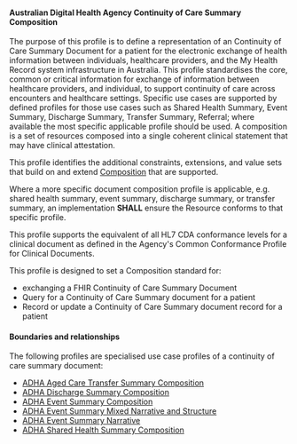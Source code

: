 #### Australian Digital Health Agency Continuity of Care Summary Composition
The purpose of this profile is to define a representation of an Continuity of Care Summary Document for a patient for the electronic exchange of health information between individuals, healthcare providers, and the My Health Record system infrastructure in Australia. This profile standardises the core, common or critical information for exchange of information between healthcare providers, and individual, to support continuity of care across encounters and healthcare settings. Specific use cases are supported by defined profiles for those use cases such as Shared Health Summary, Event Summary, Discharge Summary, Transfer Summary, Referral; where available the most specific applicable profile should be used. A composition is a set of resources composed into a single coherent clinical statement that may have clinical attestation.

This profile identifies the additional constraints, extensions, and value sets that build on and extend [Composition](http://hl7.org/fhir/R4/composition.html) that are supported. 

Where a more specific document composition profile is applicable, e.g. shared health summary, event summary, discharge summary, or transfer summary, an implementation **SHALL** ensure the Resource conforms to that specific profile.

This profile supports the equivalent of all HL7 CDA conformance levels for a clinical document as defined in the Agency's Common Conformance Profile for Clinical Documents.

This profile is designed to set a Composition standard for:
* exchanging a FHIR Continuity of Care Summary Document
* Query for a Continuity of Care Summary document for a patient
* Record or update a Continuity of Care Summary document record for a patient

#### Boundaries and relationships
The following profiles are specialised use case profiles of a continuity of care summary document:
* [ADHA Aged Care Transfer Summary Composition](StructureDefinition-dh-composition-acts-1.html)
* [ADHA Discharge Summary Composition](StructureDefinition-dh-composition-ds-1.html)
* [ADHA Event Summary Composition](StructureDefinition-dh-composition-es-1.html) 
* [ADHA Event Summary Mixed Narrative and Structure](StructureDefinition-dh-composition-es-mix-1.html) 
* [ADHA Event Summary Narrative](StructureDefinition-dh-composition-es-narrative-1.html) 
* [ADHA Shared Health Summary Composition](StructureDefinition-dh-composition-shs-1.html)

